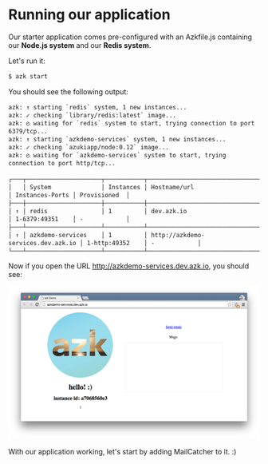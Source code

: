 # Running our application

Our starter application comes pre-configured with an Azkfile.js containing our **Node.js system** and our **Redis system**.

Let's run it:

```sh
$ azk start
```

You should see the following output:

```
azk: ↑ starting `redis` system, 1 new instances...
azk: ✓ checking `library/redis:latest` image...
azk: ◴ waiting for `redis` system to start, trying connection to port 6379/tcp...
azk: ↑ starting `azkdemo-services` system, 1 new instances...
azk: ✓ checking `azukiapp/node:0.12` image...
azk: ◴ waiting for `azkdemo-services` system to start, trying connection to port http/tcp...

┌───┬─────────────────────┬───────────┬────────────────────────────────────┬─────────────────┬──────────────┐
│   │ System              │ Instances │ Hostname/url                       │ Instances-Ports │ Provisioned  │
├───┼─────────────────────┼───────────┼────────────────────────────────────┼─────────────────┼──────────────┤
│ ↑ │ redis               │ 1         │ dev.azk.io                         │ 1-6379:49351    │ -            │
├───┴─────────────────────┴───────────┴────────────────────────────────────┴─────────────────┴──────────────┤
│ ↑ │ azkdemo-services    │ 1         │ http://azkdemo-services.dev.azk.io │ 1-http:49352    │ -            │
└───┴─────────────────────┴───────────┴────────────────────────────────────┴─────────────────┴──────────────┘
```

Now if you open the URL http://azkdemo-services.dev.azk.io, you should see:

![azkdemo-start](../resources/images/azk-services-1.png)

With our application working, let's start by adding MailCatcher to it. :)
